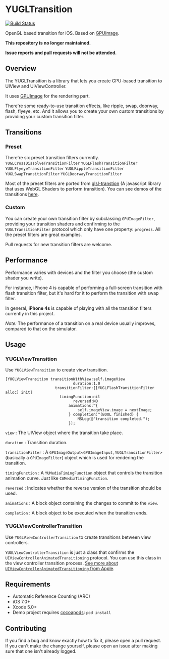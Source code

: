 # YUGLTransition

[![Build Status](https://travis-ci.org/YuAo/YUGLTransition.svg?branch=master)](https://travis-ci.org/YuAo/YUGLTransition)

OpenGL based transition for iOS. Based on [GPUImage](https://github.com/BradLarson/GPUImage).

**This repository is no longer maintained.**

**Issue reports and pull requests will not be attended.**

## Overview

The YUGLTransition is a library that lets you create GPU-based transition to UIView and UIViewController.

It uses [GPUImage](https://github.com/BradLarson/GPUImage) for the rendering part.

There're some ready-to-use transition effects, like ripple, swap, doorway, flash, flyeye, etc. And it allows you to create your own custom transitions by providing your custom transition filter.

## Transitions

### Preset

There're six preset transition filters currently.
`YUGLCrossDissolveTransitionFilter` `YUGLFlashTransitionFilter` `YUGLFlyeyeTransitionFilter` `YUGLRippleTransitionFilter` `YUGLSwapTransitionFilter` `YUGLDoorwayTransitionFilter`

Most of the preset filters are ported from [glsl-transtion](https://github.com/gre/glsl-transition) (A javascript library that uses WebGL Shaders to perform transition). You can see demos of the transitions [here](https://gre.github.com/glsl-transition/example).

### Custom

You can create your own transition filter by subclassing `GPUImageFilter`, providing your transition shaders and confirming to the `YUGLTransitionFilter` protocol which only have one property: `progress`. All the preset filters are great examples.

Pull requests for new transition filters are welcome.

## Performance

Performance varies with devices and the filter you choose (the custom shader you write).

For instance, iPhone 4 is capable of performing a full-screen transition with flash transition filter, but it's hard for it to perform the transition with swap filter.

In general, __iPhone 4s__ is capable of playing with all the transition filters currently in this project.

*Note:* The performance of a transition on a real device usually improves, compared to that on the simulator.

## Usage

### YUGLViewTransition

Use `YUGLViewTransition` to create view transition.

```
[YUGLViewTransition transitionWithView:self.imageView
                              duration:1.0
                      transitionFilter:[[YUGLFlashTransitionFilter alloc] init]
                        timingFunction:nil
                              reversed:NO
                            animations:^{
                                self.imageView.image = nextImage;
                            } completion:^(BOOL finished) {
                                NSLog(@"transition completed.");
                            }];
```

`view` : The UIView object where the transition take place.

`duration` : Transition duration.

`transitionFilter` : A `GPUImageOutput<GPUImageInput,YUGLTransitionFilter>` (basically a `GPUImageFilter`) object which is used for rendering the transition.

`timingFunction` : A `YUMediaTimingFunction` object that controls the transition animation curve. Just like `CAMediaTimingFunction`.

`reversed` : Indicates whether the reverse version of the transition should be used.

`animations` : A block object containing the changes to commit to the `view`.

`completion` : A block object to be executed when the transition ends.

### YUGLViewControllerTransition

Use `YUGLViewControllerTransition` to create transitions between view controllers.

`YUGLViewControllerTransition` is just a class that confirms the `UIViewControllerAnimatedTransitioning` protocol. You can use this class in the view controller transition process. [See more about `UIViewControllerAnimatedTransitioning` from Apple](https://developer.apple.com/library/ios/documentation/uikit/reference/UIViewControllerAnimatedTransitioning_Protocol/Reference/Reference.html).

## Requirements

* Automatic Reference Counting (ARC)
* iOS 7.0+
* Xcode 5.0+
* Demo project requires [cocoapods](http://cocoapods.org/): `pod install`

## Contributing

If you find a bug and know exactly how to fix it, please open a pull request. If you can't make the change yourself, please open an issue after making sure that one isn't already logged.
